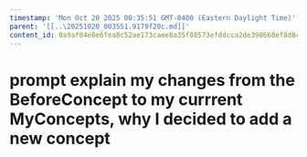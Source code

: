 ```yaml
---
timestamp: 'Mon Oct 20 2025 00:35:51 GMT-0400 (Eastern Daylight Time)'
parent: '[[..\20251020_003551.9179f20c.md]]'
content_id: 0a9af04e8e6fea8c52ae173caee8a35f88573efddcca2de398668ef8d8c09f5e
---
```


# prompt explain my changes from the BeforeConcept to my currrent MyConcepts, why I decided to add a new concept
